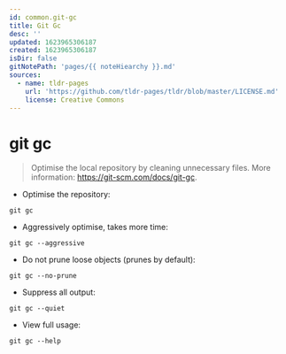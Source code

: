 ```yaml
---
id: common.git-gc
title: Git Gc
desc: ''
updated: 1623965306187
created: 1623965306187
isDir: false
gitNotePath: 'pages/{{ noteHiearchy }}.md'
sources:
  - name: tldr-pages
    url: 'https://github.com/tldr-pages/tldr/blob/master/LICENSE.md'
    license: Creative Commons
---
```

# git gc

> Optimise the local repository by cleaning unnecessary files.
> More information: <https://git-scm.com/docs/git-gc>.

- Optimise the repository:

`git gc`

- Aggressively optimise, takes more time:

`git gc --aggressive`

- Do not prune loose objects (prunes by default):

`git gc --no-prune`

- Suppress all output:

`git gc --quiet`

- View full usage:

`git gc --help`


